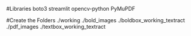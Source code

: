 #Libraries
boto3
streamlit
opencv-python
PyMuPDF

#Create the Folders
./working
./bold_images
./boldbox_working_textract
./pdf_images
./textbox_working_textract